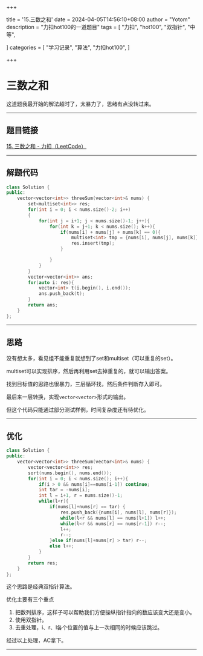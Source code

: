 +++

title = '15.三数之和'
date = 2024-04-05T14:56:10+08:00
author = "Yotom"
description = "力扣hot100的一道题目"
tags = [
    "力扣",
    "hot100",
    "双指针",
    "中等",

]
categories = [
    "学习记录",
    "算法",
    "力扣hot100",
]

+++

# 三数之和

这道题我最开始的解法超时了，太暴力了，思绪有点没转过来。

---

## 题目链接

[15. 三数之和 - 力扣（LeetCode）](https://leetcode.cn/problems/3sum/?envType=study-plan-v2&envId=top-100-liked)

---

## 解题代码

```c++
class Solution {
public:
    vector<vector<int>> threeSum(vector<int>& nums) {
        set<multiset<int>> res;
        for(int i = 0; i < nums.size()-2; i++)
        {
            for(int j = i+1; j < nums.size()-1; j++){
                for(int k = j+1; k < nums.size(); k++){
                    if(nums[i] + nums[j] + nums[k] == 0){
                        multiset<int> tmp = {nums[i], nums[j], nums[k]};
                        res.insert(tmp);
                    }

                }
            }
        }
        vector<vector<int>> ans;
        for(auto i: res){
            vector<int> t(i.begin(), i.end());
            ans.push_back(t);
        }
        return ans;
    }
};
```

---

## 思路

没有想太多，看见组不能重复就想到了set和multiset（可以重复的set）。

multiset可以实现排序，然后再利用set去掉重复的，就可以输出答案。

找到目标值的思路也很暴力，三层循环找，然后条件判断存入即可。

最后来一层转换，实现`vector<vector>`形式的输出。

但这个代码只能通过部分测试样例，时间复杂度还有待优化。

---

## 优化

```c++
class Solution {
public:
    vector<vector<int>> threeSum(vector<int>& nums) {
        vector<vector<int>> res;
        sort(nums.begin(), nums.end());
        for(int i = 0; i < nums.size(); i++){
            if(i > 0 && nums[i]==nums[i-1]) continue;
            int tar = -nums[i];
            int l = i+1, r = nums.size()-1;
            while(l<r){
                if(nums[l]+nums[r] == tar) {
                    res.push_back({nums[i], nums[l], nums[r]});
                    while(l<r && nums[l] == nums[l+1]) l++;
                    while(l<r && nums[r] == nums[r-1]) r--;
                    l++;
                    r--;
                }else if(nums[l]+nums[r] > tar) r--;
                else l++;
            }
        }
        return res;
    }
};
```

这个思路是经典双指针算法。

优化主要有三个重点

1. 把数列排序，这样子可以帮助我们方便操纵指针指向的数应该变大还是变小。
2. 使用双指针。
3. 去重处理，i、r、l各个位置的值与上一次相同的时候应该跳过。

经过以上处理，AC拿下。

---